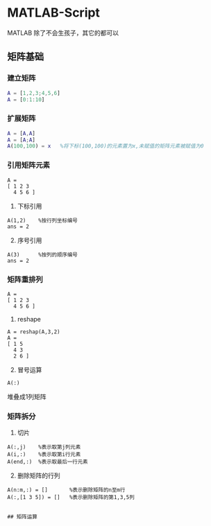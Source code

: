 # MATLAB-Script
MATLAB 除了不会生孩子，其它的都可以  

## 矩阵基础  
### 建立矩阵  
```MATLAB
A = [1,2,3;4,5,6]  
A = [0:1:10]
```
### 扩展矩阵  
```MATLAB
A = [A,A]
A = [A;A]
A(100,100) = x   %将下标(100,100)的元素置为x,未赋值的矩阵元素被赋值为0  
```
### 引用矩阵元素  
```
A =   
[ 1 2 3  
  4 5 6 ]  
```  
1. 下标引用  
```
A(1,2)    %按行列坐标编号
ans = 2
```
2. 序号引用  
```
A(3)      %按列的顺序编号
ans = 2
```
### 矩阵重排列  
```
A =   
[ 1 2 3  
  4 5 6 ]
```
1. reshape  
```
A = reshap(A,3,2)
A = 
[ 1 5
  4 3
  2 6 ]
```  
2. 冒号运算  
```
A(:)
```
堆叠成1列矩阵  
### 矩阵拆分  
1. 切片  
```
A(:,j)    %表示取第j列元素
A(i,:)    %表示取第i行元素
A(end,:)  %表示取最后一行元素
```
2. 删除矩阵的行列  
```
A(n:m,:) = []       %表示删除矩阵的n至m行
A(:,[1 3 5]) = []   %表示删除矩阵的第1,3,5列  


## 矩阵运算



